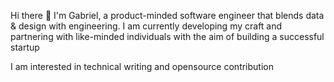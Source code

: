  Hi there 👋 
I'm Gabriel, a product-minded software engineer that blends data & design with engineering. I am currently developing my craft and partnering with like-minded individuals with the aim of building a successful startup

I am interested in technical writing and opensource contribution

<!-- **gabrielgog/gabrielgog** is a ✨ _special_ ✨ repository because its `README.md` (this file) appears on your GitHub profile.
 
